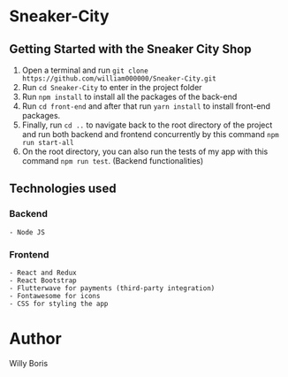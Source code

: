 # Sneaker-City
## Getting Started with the Sneaker City Shop
1. Open a terminal and run `git clone https://github.com/william000000/Sneaker-City.git`
2. Run `cd Sneaker-City` to enter in the project folder
3. Run `npm install` to install all the packages of the back-end
4. Run `cd front-end` and after that run `yarn install` to install front-end packages.
5. Finally, run `cd ..` to navigate back to the root directory of the project and run both backend and frontend concurrently by this command `npm run start-all` 
6. On the root directory, you can also run the tests of my app with this command `npm run test`. (Backend functionalities)

## Technologies used
### Backend
    - Node JS
### Frontend
    - React and Redux
    - React Bootstrap
    - Flutterwave for payments (third-party integration)
    - Fontawesome for icons
    - CSS for styling the app


# Author
Willy Boris